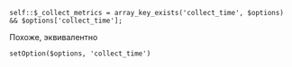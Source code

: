 ```
self::$_collect_metrics = array_key_exists('collect_time', $options) && $options['collect_time'];
```
Похоже, эквивалентно
```
setOption($options, 'collect_time')
```